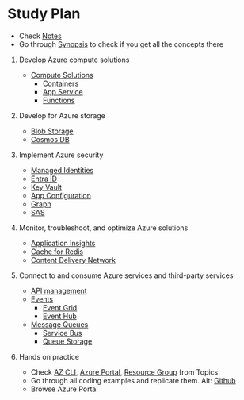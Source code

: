 # Study Plan

- Check [Notes](./NOTES.md)
- Go through [Synopsis](./Synopsis.md) to check if you get all the concepts there

1. Develop Azure compute solutions

   - [Compute Solutions](./Topics/Compute%20Solutions.md)
     - [Containers](./Topics/Containers.md)
     - [App Service](./Topics/App%20Service.md)
     - [Functions](./Topics/Functions.md)

1. Develop for Azure storage

   - [Blob Storage](./Topics/Blob%20Storage.md)
   - [Cosmos DB](./Topics/Cosmos%20DB.md)

1. Implement Azure security

   - [Managed Identities](./Topics/Managed%20Identities.md)
   - [Entra ID](./Topics/Entra%20ID.md)
   - [Key Vault](./Topics/Key%20Vault.md)
   - [App Configuration](./Topics/App%20Configuration.md)
   - [Graph](./Topics/Graph.md)
   - [SAS](./Topics/Shared%20Access%20Signatures.md)

1. Monitor, troubleshoot, and optimize Azure solutions

   - [Application Insights](./Topics/Application%20Insights.md)
   - [Cache for Redis](./Topics/Cache%20for%20Redis.md)
   - [Content Delivery Network](./Topics/Content%20Delivery%20Network.md)

1. Connect to and consume Azure services and third-party services

   - [API management](./Topics/API%20Management.md)
   - [Events](./Topics/Events.md)
     - [Event Grid](./Topics/Event%20Grid.md)
     - [Event Hub](./Topics/Event%20Hub.md)
   - [Message Queues](./Topics/Message%20Queues.md)
     - [Service Bus](./Topics/Service%20Bus.md)
     - [Queue Storage](./Topics/Queue%20Storage.md)

1. Hands on practice

   - Check [AZ CLI](./Topics/AZ%20CLI.md), [Azure Portal](./Topics/Azure%20Portal.md), [Resource Group](./Topics/Resource%20Group.md) from Topics
   - Go through all coding examples and replicate them. Alt: [Github](https://github.com/MicrosoftLearning/AZ-204-DevelopingSolutionsforMicrosoftAzure)
   - Browse Azure Portal
